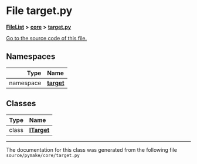 
# File target.py



[**FileList**](files.md) **>** [**core**](dir_b275da0bd59d7f0b7cbb72771801f871.md) **>** [**target.py**](target_8py.md)

[Go to the source code of this file.](target_8py_source.md)












## Namespaces

| Type | Name |
| ---: | :--- |
| namespace | [**target**](namespacepymake_1_1core_1_1target.md) <br> |

## Classes

| Type | Name |
| ---: | :--- |
| class | [**ITarget**](classpymake_1_1core_1_1target_1_1ITarget.md) <br> |














------------------------------
The documentation for this class was generated from the following file `source/pymake/core/target.py`